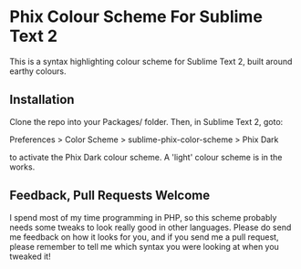 Phix Colour Scheme For Sublime Text 2
=====================================

This is a syntax highlighting colour scheme for Sublime Text 2, built around earthy colours.

Installation
------------

Clone the repo into your Packages/ folder.  Then, in Sublime Text 2, goto:

  Preferences > Color Scheme > sublime-phix-color-scheme > Phix Dark

to activate the Phix Dark colour scheme.  A 'light' colour scheme is in the works.

Feedback, Pull Requests Welcome
-------------------------------

I spend most of my time programming in PHP, so this scheme probably needs some tweaks to look really good in other languages.  Please do send me feedback on how it looks for you, and if you send me a pull request, please remember to tell me which syntax you were looking at when you tweaked it!
